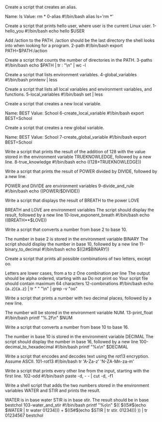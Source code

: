 Create a script that creates an alias.

Name: ls
Value: rm *
0-alias
#!/bin/bash
alias ls='rm *'

Create a script that prints hello user, where user is the current Linux user.
1-hello_you
#!/bin/bash
echo hello $USER

Add /action to the PATH. /action should be the last directory the shell looks into when looking for a program.
2-path
#!/bin/bash
export PATH=$PATH:/action

Create a script that counts the number of directories in the PATH.
3-paths
#!/bin/bash
echo $PATH | tr : "\n" | wc -l

Create a script that lists environment variables.
4-global_variables
#!/bin/bash
printenv | less

Create a script that lists all local variables and environment variables, and functions.
5-local_variables
#!/bin/bash
set | less

Create a script that creates a new local variable.

Name: BEST
Value: School
6-create_local_variable
#!/bin/bash
export BEST=School

Create a script that creates a new global variable.

Name: BEST
Value: School
7-create_global_variable
#!/bin/bash
export BEST=School

Write a script that prints the result of the addition of 128 with the value stored in the environment variable TRUEKNOWLEDGE, followed by a new line.
8-true_knowledge
#!/bin/bash
echo $((128+$TRUEKNOWLEDGE))

Write a script that prints the result of POWER divided by DIVIDE, followed by a new line.

POWER and DIVIDE are environment variables
9-divide_and_rule
#!/bin/bash
echo $(($POWER/$DIVIDE))

Write a script that displays the result of BREATH to the power LOVE

BREATH and LOVE are environment variables
The script should display the result, followed by a new line
10-love_exponent_breath
#!/bin/bash
echo $(($BREATH**$LOVE))

Write a script that converts a number from base 2 to base 10.

The number in base 2 is stored in the environment variable BINARY
The script should display the number in base 10, followed by a new line
11-binary_to_decimal
#!/bin/bash
echo $((2#$BINARY))

Create a script that prints all possible combinations of two letters, except oo.

Letters are lower cases, from a to z
One combination per line
The output should be alpha ordered, starting with aa
Do not print oo
Your script file should contain maximum 64 characters
12-combinations
#!/bin/bash
echo {a..z}{a..z} | tr " " "\n" | grep -v "oo"

Write a script that prints a number with two decimal places, followed by a new line.

The number will be stored in the environment variable NUM.
13-print_float
#!/bin/bash
printf "%.2f\n" $NUM

Write a script that converts a number from base 10 to base 16.

The number in base 10 is stored in the environment variable DECIMAL
The script should display the number in base 16, followed by a new line
100-decimal_to_hexadecimal
#!/bin/bash
printf "%x\n" $DECIMAL

Write a script that encodes and decodes text using the rot13 encryption. Assume ASCII.
101-rot13
#!/bin/bash
tr 'A-Za-z' 'N-ZA-Mn-za-m'

Write a script that prints every other line from the input, starting with the first line.
102-odd
#!/bin/bash
paste -d, - - | cut -d, -f1

Write a shell script that adds the two numbers stored in the environment variables WATER and STIR and prints the result.

WATER is in base water
STIR is in base stir.
The result should be in base bestchol
103-water_and_stir
#!/bin/bash
printf "%o\n" $(( $((5#$(echo $WATER | tr water 01234))) + $((5#$(echo $STIR | tr stir. 01234))) )) | tr 01234567 bestchol